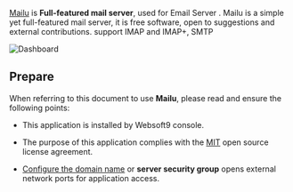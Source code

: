 [Mailu](https://mailu.io/) is **Full-featured mail server**, used for Email Server . Mailu is a simple yet full-featured mail server, it is free software, open to suggestions and external contributions.  support IMAP and IMAP+, SMTP


![Dashboard](https://libs.websoft9.com/Websoft9/DocsPicture/zh/mailu/mailu-gui-websoft9.png)


## Prepare

When referring to this document to use **Mailu**, please read and ensure the following points:

- This application is installed by Websoft9 console.

- The purpose of this application complies with the [MIT](https://opensource.org/licenses/MIT) open source license agreement.

- [Configure the domain name](./domain-set) or **server security group** opens external network ports for application access.